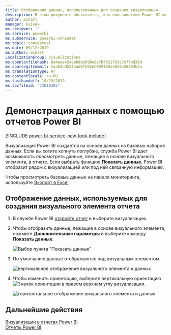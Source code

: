 ```yaml
---
title: Отображение данных, использованных для создания визуализации
description: В этом документе объясняется, как пользователи Power BI могут "видеть" данные, используемые для создания визуализации.
author: mihart
manager: kvivek
ms.reviewer: ''
ms.service: powerbi
ms.subservice: powerbi-consumer
ms.topic: conceptual
ms.date: 09/12/2019
ms.author: mihart
LocalizationGroup: Visualizations
ms.openlocfilehash: 8a4eee43aeab8be096e8e7b7021763c7e77bd26d
ms.sourcegitcommit: 2aa83bd53faad6fb02eb059188ae623e26503b2a
ms.translationtype: HT
ms.contentlocale: ru-RU
ms.lasthandoff: 10/29/2019
ms.locfileid: "73019305"
---
```

# <a name="show-data-with-power-bi-reports"></a>Демонстрация данных с помощью отчетов Power BI

[!INCLUDE [power-bi-service-new-look-include](../includes/power-bi-service-new-look-include.md)]

Визуализация Power BI создается на основе данных из базовых наборов данных. Если вы хотите копнуть поглубже, служба Power BI дает возможность *просмотреть* данные, лежащие в основе визуального элемента, в отчете. Если выбрать функцию **Показать данные**, Power BI отобразит рядом с визуализацией или под ней связанную информацию.

Чтобы просмотреть базовые данные на панели мониторинга, используйте [Экспорт в Excel](end-user-export.md).

## <a name="show-the-data-being-used-to-create-a-report-visual"></a>Отображение данных, используемых для создания визуального элемента отчета
1. В службе Power BI [откройте отчет](end-user-report-open.md) и выберите визуализацию.  
2. Чтобы отобразить данные, лежащие в основе визуального элемента, нажмите **Дополнительные параметры** и выберите команду **Показать данные**.
   
   ![Выбор пункта "Показать данные"](./media/end-user-show-data/power-bi-explore-show-data-newer.png)
3. По умолчанию данные отображаются под визуальным элементом.
   
   ![вертикальное отображение визуального элемента и данных](./media/end-user-show-data/power-bi-show-data-new.png)

4. Чтобы изменить ориентацию, выберите вертикальную ориентацию ![Значок ориентации](media/end-user-show-data/power-bi-vertical-icon-new.png) в правом верхнем углу визуализации.
   
   ![горизонтальное отображение визуального элемента и данных](./media/end-user-show-data/power-bi-show-data-rotate.png)

## <a name="next-steps"></a>Дальнейшие действия
[Визуализации в отчетах Power BI](../visuals/power-bi-report-visualizations.md)    
[Отчеты Power BI](end-user-reports.md)    
